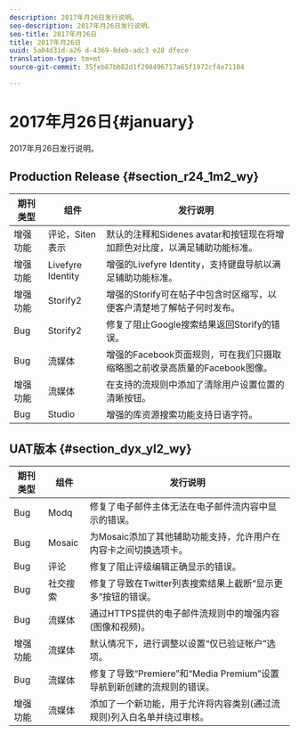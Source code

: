 ```yaml
---
description: 2017年月26日发行说明。
seo-description: 2017年月26日发行说明。
seo-title: 2017年月26日
title: 2017年月26日
uuid: 5a04d31d-a26 d-4369-8deb-adc3 e28 dfece
translation-type: tm+mt
source-git-commit: 35feb87bb82d1f298496717a65f1972cf4e71104

---
```



# 2017年月26日{#january}

2017年月26日发行说明。

## Production Release {#section_r24_1m2_wy}

| 期刊类型 | 组件 | 发行说明 |
|--- |--- |--- |
| 增强功能 | 评论，Siten表示 | 默认的注释和Sidenes avatar和按钮现在将增加颜色对比度，以满足辅助功能标准。 |
| 增强功能 | Livefyre Identity | 增强的Livefyre Identity，支持键盘导航以满足辅助功能标准。 |
| 增强功能 | Storify2 | 增强的Storify可在帖子中包含时区缩写，以便客户清楚地了解帖子何时发布。 |
| Bug | Storify2 | 修复了阻止Google搜索结果返回Storify的错误。 |
| Bug | 流媒体 | 增强的Facebook页面规则，可在我们只摄取缩略图之前收录高质量的Facebook图像。 |
| 增强功能 | 流媒体 | 在支持的流规则中添加了清除用户设置位置的清晰按钮。 |
| Bug | Studio | 增强的库资源搜索功能支持日语字符。 |


## UAT版本 {#section_dyx_yl2_wy}

| 期刊类型 | 组件 | 发行说明 |
|--- |--- |--- |
| Bug | Modq | 修复了电子邮件主体无法在电子邮件流内容中显示的错误。 |
| Bug | Mosaic | 为Mosaic添加了其他辅助功能支持，允许用户在内容卡之间切换选项卡。 |
| Bug | 评论 | 修复了阻止评级编辑正确显示的错误。 |
| Bug | 社交搜索 | 修复了导致在Twitter列表搜索结果上截断“显示更多”按钮的错误。 |
| Bug | 流媒体 | 通过HTTPS提供的电子邮件流规则中的增强内容(图像和视频)。 |
| 增强功能 | 流媒体 | 默认情况下，进行调整以设置“仅已验证帐户”选项。 |
| Bug | 流媒体 | 修复了导致“Premiere”和“Media Premium”设置导航到新创建的流规则的错误。 |
| 增强功能 | 流媒体 | 添加了一个新功能，用于允许将内容类别(通过流规则)列入白名单并绕过审核。 |

